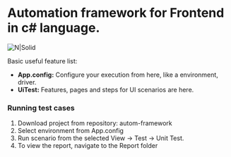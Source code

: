 # Automation framework for Frontend in c# language.
![N|Solid](https://encrypted-tbn0.gstatic.com/images?q=tbn:ANd9GcT-Ckfyk55DtL1a9EApX84jIzIduzXb2qYbtAlVUtUDWhvnbyYX)

Basic useful feature list:

 * **App.config:** Configure your execution from here, like a environment, driver.
 * **UiTest:** Features, pages and steps for UI scenarios are here.


### Running test cases
1) Download project from repository: autom-framework
2) Select environment from App.config
3) Run scenario from the selected View -> Test -> Unit Test.
4) To view the report, navigate to the Report folder
